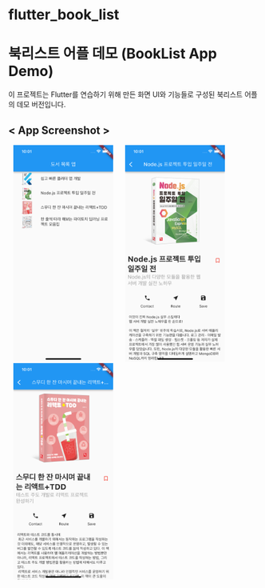 # flutter_book_list

# 북리스트 어플 데모 (BookList App Demo)

이 프로젝트는 Flutter를 연습하기 위해 만든 화면 UI와 기능들로 구성된 북리스트 어플의 데모 버전입니다.

## < App Screenshot >
<p float="left">
  <img src="images/appimage1.png" width="200" alt="App Screenshot 1" hspace="10"/>
  <img src="images/appimage2.png" width="200" alt="App Screenshot 2" hspace="10"/>
  <img src="images/appimage3.png" width="200" alt="App Screenshot 3" hspace="10"/>
</p>
